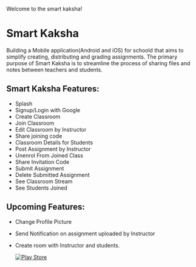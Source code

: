 Welcome to the smart kaksha!

# **Smart Kaksha**


Building a Mobile application(Android and iOS) for schoold that aims to simplify creating, distributing and grading assignments. The primary purpose of Smart Kaksha is to streamline the process of sharing files and notes between teachers and students.

## Smart Kaksha Features:

* Splash
* Signup/Login with Google
* Create Classroom
* Join Classroom
* Edit Classroom by Instructor
* Share joining code 
* Classroom Details for Students
* Post Assignment by Instructor
* Unenrol From Joined Class
* Share Invitation Code
* Submit Assignment
* Delete Submitted Assignment
* See Classroom Stream
* See Students Joined 

## Upcoming Features:

* Change Profile Picture
* Send Notification on assignment uploaded by Instructor
* Create room with Instructor and students.


	<a href="https://play.google.com/store/apps/details?id=com.smart_kaksha"><img src="https://upload.wikimedia.org/wikipedia/commons/thumb/7/78/Google_Play_Store_badge_EN.svg/640px-Google_Play_Store_badge_EN.svg.png" alt="Play Store"/></a>
